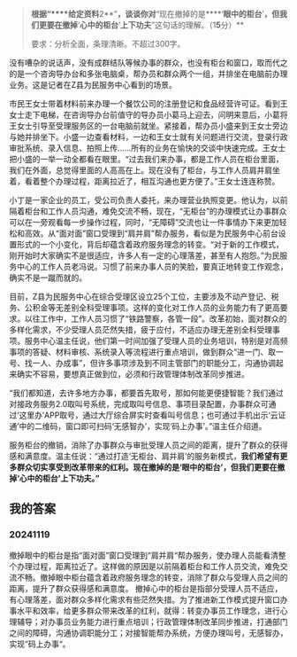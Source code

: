 
> **根据“****给定资料**2**”****，谈谈你对****“现在撤掉的是****‘****眼中的柜台****’****，但我们更要在撤掉****‘****心中的柜台****’****上下功夫****”这句话的理解。（1****5****分）**
> 
> 要求：分析全面，条理清晰。不超过300字。


没有嘈杂的说话声，没有成群结队等候办事的群众，也没有柜台和窗口，取而代之的是一个咨询导办台和多张电脑桌，帮办员和群众两个一组，并排坐在电脑前办理业务。这是记者在Z县为民服务中心看到的场景。

市民王女士带着材料前来办理一个餐饮公司的注册登记和食品经营许可证。看到王女士走下电梯，在咨询导办台前值守的导办员小葛马上迎去，问明来意后，小葛将王女士引导至受理服务区的一台电脑前就坐。紧接着，帮办员小盛来到王女士旁边与她并排坐下。小盛一边查看材料，一边和王女士就有关问题进行交流，登录行政审批系统、录入信息、拍照上传……所有的业务在愉快的交谈中快速完成。王女士把小盛的一举一动全都看在眼里。“过去我们来办事，都是工作人员在柜台里面，我们在外面，总觉得里面的人高高在上。现在没有了柜台，与工作人员肩并肩坐着，看着整个办理过程，距离拉近了，相互沟通也更方便了。”王女士连连称赞。

小丁是一家企业的员工，受公司负责人委托，来办理营业执照变更。他认为，以前隔着柜台和工作人员沟通，难免交流不畅，现在，“无柜台”的办理模式让办事群众可以在一旁观看每一步操作过程，同时，“无障碍”交流也让一件事情办下来更加轻松和高效。从“面对面”窗口受理到“肩并肩”帮办服务，看似是为民服务中心前台设置形式的一个小变化，背后却蕴含着政府服务理念的转变。“对于新的工作模式，刚开始时大家确实不是很适应，许多人有一定的心理落差，甚至有人抱怨。”为民服务中心的工作人员老冯说。习惯了前来办事人员的笑脸，要真正地转变工作观念，确实不是一蹴而就的。

目前，Z县为民服务中心在综合受理区设立25个工位，主要涉及不动产登记、税务、公积金等无差别全科受理事项。这样的变化对工作人员的业务能力有了更高要求。以往工作中，工作人员习惯了“铁路警察，各管一段”。改革初始，面对群众的多样化需求，不少受理人员茫然失措，疲于应付，不适应办理无差别全科受理事项。服务中心温主任说，他们第一时间加强了受理人员的业务培训，特别是对高频事项的答疑、材料审核、系统录入等流程进行重点培训，做到群众“进一门、取一号、找一人、办成事”，但许多事项涉及到不同主管部门的职能分工，沟通协调起来确实不容易，要想真正做到位，必须和行政管理体制改革同步推进。

“我们都知道，去许多地方办事，都要首先取号，那如何能更便捷智能？我们通过对接政务服务2.0取叫号系统，完成取叫号信息、事项目录配置，办事群众可通过‘这里办’APP取号，通过大厅综合屏实时查看叫号信息；也可通过手机出示‘云证通’中的二维码，窗口即可扫码‘无感智办’，实现‘码上办事’。”温主任介绍道。

服务柜台的撤销，消除了办事群众与审批受理人员之间的距离，提升了群众的获得感和满意度。温主任说：“通过打造‘无柜台、肩并肩’的服务新模式，**我们希望有更多群众切实享受到改革带来的红利。现在撤掉的是‘眼中的柜台’，但我们更要在撤掉‘心中的柜台’上下功夫。”**



## 我的答案

### 20241119

撤掉眼中的柜台是指“面对面”窗口受理到“肩并肩“帮办服务，使办理人员能看清整个办理过程，距离拉近了。这样做的原因是以前隔着柜台和工作人员交流，难免交流不畅。撤掉眼中柜台蕴含着政府服务理念的转变，消除了群众与受理人员之间的距离，提升了群众获得感和满意度。
撤掉心中的柜台是指部分受理人员不适应，有心理落差，面对群众多样化需求有些茫然失措。为了推进新工作模式提升窗口办事水平和效率，给更多群众带来改革的红利，就得：转变办事员工作理念，进行心理辅导；对办事员业务能力进行重点培训；行政管理体制改革同步推进，打通部门之间的障碍，沟通协调职能分工；对接智能帮办系统，方便办理叫号，无感智办，实现”码上办事“。